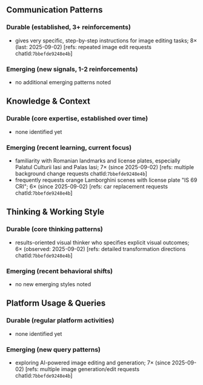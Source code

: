 ## Communication Patterns
### Durable (established, 3+ reinforcements)
- gives very specific, step-by-step instructions for image editing tasks; 8× (last: 2025-09-02) [refs: repeated image edit requests chatId:`7bbefde9248e4b`]

### Emerging (new signals, 1-2 reinforcements)
- no additional emerging patterns noted

## Knowledge & Context
### Durable (core expertise, established over time)
- none identified yet

### Emerging (recent learning, current focus)  
- familiarity with Romanian landmarks and license plates, especially Palatul Culturii Iasi and Palas Iasi; 7× (since 2025-09-02) [refs: multiple background change requests chatId:`7bbefde9248e4b`]
- frequently requests orange Lamborghini scenes with license plate "IS 69 CRI"; 6× (since 2025-09-02) [refs: car replacement requests chatId:`7bbefde9248e4b`]

## Thinking & Working Style
### Durable (core thinking patterns)
- results-oriented visual thinker who specifies explicit visual outcomes; 6× (observed: 2025-09-02) [refs: detailed transformation directions chatId:`7bbefde9248e4b`]

### Emerging (recent behavioral shifts)
- no new emerging styles noted

## Platform Usage & Queries
### Durable (regular platform activities)
- none identified yet

### Emerging (new query patterns)
- exploring AI-powered image editing and generation; 7× (since 2025-09-02) [refs: multiple image generation/edit requests chatId:`7bbefde9248e4b`]
